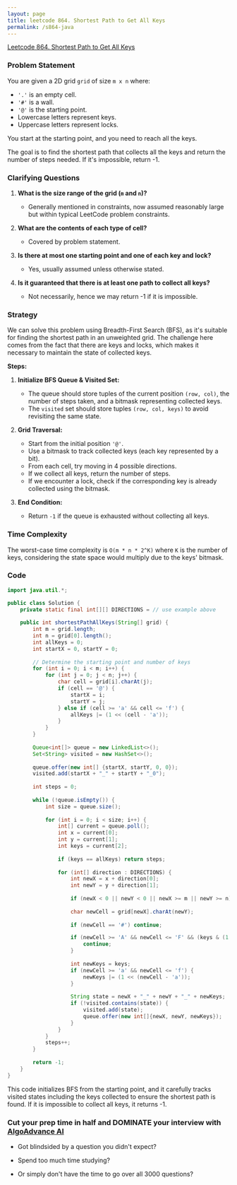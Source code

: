 ```yaml
---
layout: page
title: leetcode 864. Shortest Path to Get All Keys
permalink: /s864-java
---
```

[Leetcode 864. Shortest Path to Get All Keys](https://algoadvance.github.io/algoadvance/l864)
### Problem Statement

You are given a 2D grid `grid` of size `m x n` where:

- `'.'` is an empty cell.
- `'#'` is a wall.
- `'@'` is the starting point.
- Lowercase letters represent keys.
- Uppercase letters represent locks.

You start at the starting point, and you need to reach all the keys. 

The goal is to find the shortest path that collects all the keys and return the number of steps needed. If it's impossible, return -1.

### Clarifying Questions
1. **What is the size range of the grid (`m` and `n`)?**
   - Generally mentioned in constraints, now assumed reasonably large but within typical LeetCode problem constraints.

2. **What are the contents of each type of cell?**
   - Covered by problem statement.

3. **Is there at most one starting point and one of each key and lock?**
   - Yes, usually assumed unless otherwise stated.

4. **Is it guaranteed that there is at least one path to collect all keys?**
   - Not necessarily, hence we may return -1 if it is impossible.

### Strategy
We can solve this problem using Breadth-First Search (BFS), as it's suitable for finding the shortest path in an unweighted grid. The challenge here comes from the fact that there are keys and locks, which makes it necessary to maintain the state of collected keys.

**Steps:**
1. **Initialize BFS Queue & Visited Set:**
    - The queue should store tuples of the current position `(row, col)`, the number of steps taken, and a bitmask representing collected keys.
    - The `visited` set should store tuples `(row, col, keys)` to avoid revisiting the same state.

2. **Grid Traversal:**
    - Start from the initial position `'@'`.
    - Use a bitmask to track collected keys (each key represented by a bit).
    - From each cell, try moving in 4 possible directions.
    - If we collect all keys, return the number of steps.
    - If we encounter a lock, check if the corresponding key is already collected using the bitmask.

3. **End Condition:**
   - Return `-1` if the queue is exhausted without collecting all keys.

### Time Complexity 
The worst-case time complexity is `O(m * n * 2^K)` where `K` is the number of keys, considering the state space would multiply due to the keys' bitmask.

### Code

```java
import java.util.*;

public class Solution {
    private static final int[][] DIRECTIONS = // use example above
    
    public int shortestPathAllKeys(String[] grid) {
        int m = grid.length;
        int n = grid[0].length();
        int allKeys = 0;
        int startX = 0, startY = 0;
        
        // Determine the starting point and number of keys
        for (int i = 0; i < m; i++) {
            for (int j = 0; j < n; j++) {
                char cell = grid[i].charAt(j);
                if (cell == '@') {
                    startX = i;
                    startY = j;
                } else if (cell >= 'a' && cell <= 'f') {
                    allKeys |= (1 << (cell - 'a'));
                }
            }
        }
        
        Queue<int[]> queue = new LinkedList<>();
        Set<String> visited = new HashSet<>();
        
        queue.offer(new int[] {startX, startY, 0, 0});
        visited.add(startX + "_" + startY + "_0");
        
        int steps = 0;
        
        while (!queue.isEmpty()) {
            int size = queue.size();
            
            for (int i = 0; i < size; i++) {
                int[] current = queue.poll();
                int x = current[0];
                int y = current[1];
                int keys = current[2];
                
                if (keys == allKeys) return steps;
                
                for (int[] direction : DIRECTIONS) {
                    int newX = x + direction[0];
                    int newY = y + direction[1];
                    
                    if (newX < 0 || newY < 0 || newX >= m || newY >= n) continue;
                    
                    char newCell = grid[newX].charAt(newY);
                    
                    if (newCell == '#') continue;

                    if (newCell >= 'A' && newCell <= 'F' && (keys & (1 << (newCell - 'A'))) == 0) {
                        continue;
                    }
                    
                    int newKeys = keys;
                    if (newCell >= 'a' && newCell <= 'f') {
                        newKeys |= (1 << (newCell - 'a'));
                    }
                    
                    String state = newX + "_" + newY + "_" + newKeys;
                    if (!visited.contains(state)) {
                        visited.add(state);
                        queue.offer(new int[]{newX, newY, newKeys});
                    }
                }
            }
            steps++;
        }
        
        return -1;
    }
}
```

This code initializes BFS from the starting point, and it carefully tracks visited states including the keys collected to ensure the shortest path is found. If it is impossible to collect all keys, it returns -1.


### Cut your prep time in half and DOMINATE your interview with [AlgoAdvance AI](https://algoAdvance.com)

- Got blindsided by a question you didn't expect?

- Spend too much time studying?

- Or simply don't have the time to go over all 3000 questions?

